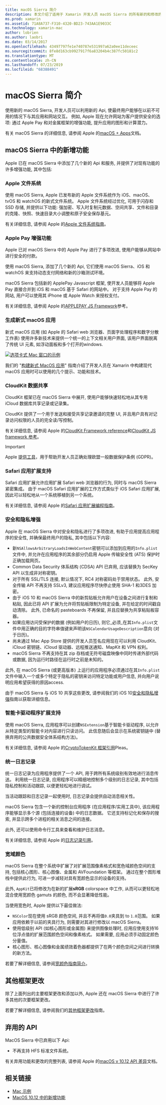 ```yaml
---
title: macOS Sierra 简介
description: 本文介绍了适用于 Xamarin 开发人员 macOS Sierra 的所有新的和修改的 Api 和功能。
ms.prod: xamarin
ms.assetid: 71A8A737-F310-4320-BD23-743AA1E9033C
ms.technology: xamarin-mac
author: lobrien
ms.author: laobri
ms.date: 03/14/2017
ms.openlocfilehash: 43497797fe1e740787e531997a62a0ee11deceec
ms.sourcegitcommit: 8fe8d163cb9927917f6a83204b4c387fc50181c2
ms.translationtype: MT
ms.contentlocale: zh-CN
ms.lasthandoff: 07/23/2019
ms.locfileid: "68388491"
---
```

# <a name="introduction-to-macos-sierra"></a>macOS Sierra 简介

使用新的 macOS Sierra, 开发人员可以利用新的 Api, 使最终用户能够在以前不可用的情况下与其应用和网站交互。 例如, Apple 现在允许网站为客户提供安全的选项: 通过 Apple Pay 和对金属框架的增强功能, 提升应用的图形和计算潜力。 

有关 macOS Sierra 的详细信息, 请参阅 Apple 的[macOS + Apps](https://developer.apple.com/macos/)文档。

<a name="Whats-New-in-macOS-Sierra" />

## <a name="whats-new-in-macos-sierra"></a>macOS Sierra 中的新增功能

Apple 已在 macOS Sierra 中添加了几个新的 Api 和服务, 并提供了对现有功能的许多增强功能, 其中包括:

<a name="Apple-File-System" />

### <a name="apple-file-system"></a>Apple 文件系统

使用 macOS Sierra, Apple 已发布新的 Apple 文件系统作为 iOS、macOS、tvOS 和 watchOS 的新式文件系统。 Apple 文件系统经过优化, 可用于闪存和 SSD 存储, 并提供以下功能: 强加密、写入时复制元数据、空间共享、文件和目录的克隆、快照、快速目录大小调整和原子安全保存基元。

有关详细信息, 请参阅 Apple 的[Apple 文件系统指南](https://developer.apple.com/library/prerelease/content/documentation/FileManagement/Conceptual/APFS_Guide/Introduction/Introduction.html#//apple_ref/doc/uid/TP40016999)。

<a name="Apple-Pay-Enhancements" />

### <a name="apple-pay-enhancements"></a>Apple Pay 增强功能

Apple 已对 macOS Sierra 中的 Apple Pay 进行了多项改进, 使用户能够从网站中进行安全的付款。

使用 macOS Sierra, 添加了几个新的 Api, 它们使用 macOS Sierra、iOS 和 watchOS 来支持动态支付网络和新的沙箱测试环境。

macOS Sierra 包括新的 ApplePay Javascript 框架, 使开发人员能够将 Apple Pay 直接合并到 iOS 和 macOS 基于 Safari 的网站中。 对于支持 Apple Pay 的网站, 用户可以使用其 iPhone 或 Apple Watch 来授权支付。

有关详细信息, 请参阅 Apple 的[APPLEPAY JS Framework](https://developer.apple.com/reference/applepayjs)参考。

<a name="Building-Modern-macOS-Apps" />

### <a name="building-modern-macos-apps"></a>生成新式 macOS 应用

新式 macOS 应用 (如 Apple 的 Safari web 浏览器、页面字处理程序和数字分散工作表) 使用许多新技术来提供一个统一的上下文相关用户界面, 该用户界面脱离了传统 UI 元素, 如浮动面板和多个打开的windows.

[![选项卡式 Mac 窗口的示例](images/content08.png)](images/content08.png#lightbox)

我们的 "[构建新式 MacOS 应用](~/mac/platform/introduction-to-macos-sierra/modern-cocoa-apps.md)" 指南介绍了开发人员在 Xamarin 中构建现代 macOS 应用时可以使用的几个提示、功能和技术。

<a name="CloudKit-Data-Sharing" />

### <a name="cloudkit-data-sharing"></a>CloudKit 数据共享

CloudKit 框架已在 macOS Sierra 中展开, 使用户能够快速轻松地从其专用 iCloud 数据库共享记录或记录集。

CloudKit 提供了一个用于发送和接受共享记录邀请的完整 UI, 并且用户具有对记录访问权限的人员的完全读/写控制。

有关详细信息, 请参阅 Apple 的[CloudKit Framework reference](https://developer.apple.com/reference/clockkit)和[CloudKit JS framework 参考](https://developer.apple.com/reference/cloudkitjs)。

> [!IMPORTANT]
> Apple [提供工具](https://developer.apple.com/support/allowing-users-to-manage-data/)，用于帮助开发人员正确处理欧盟一般数据保护条例 (GDPR)。

<a name="Safari-App-Extensions-Support" />

### <a name="safari-app-extensions-support"></a>Safari 应用扩展支持

Safari 应用扩展允许应用扩展 Safari web 浏览器的行为, 同时与 macOS Sierra 紧密集成。 由于 macOS Safari 应用扩展的工作方式类似于 iOS Safari 应用扩展, 因此可以轻松地从一个系统移植到另一个系统。

有关详细信息, 请参阅 Apple 的[Safari 应用扩展编程指南](https://developer.apple.com/library/prerelease/content/documentation/NetworkingInternetWeb/Conceptual/SafariAppExtension_PG/index.html#//apple_ref/doc/uid/TP40017319)。

<a name="Security-and-Privacy-Enhancements" />

### <a name="security-and-privacy-enhancements"></a>安全和隐私增强

Apple 在 macOS Sierra 中对安全和隐私进行了多项改进, 有助于应用提高应用程序的安全性, 并确保最终用户的隐私, 其中包括以下内容:

- 新`NSAllowsArbitraryLoadsInWebContent`密钥可以添加到应用的`Info.plist`文件中, 并允许在应用程序的其余部分仍启用 Apple 传输安全性 (ATS) 保护时正确加载网页。
- Common Data Security 体系结构 (CDSA) API 已弃用, 应该替换为 SecKey API 以生成非对称密钥。
- 对于所有 SSL/TLS 连接, 默认情况下, RC4 对称密码处于禁用状态。 此外, 安全传输 API 不再支持 SSLv3, 建议应用程序尽快停止使用 SHA-1 和3DES 加密。
- 由于 iOS 10 和 macOS Sierra 中的新剪贴板允许用户在设备之间进行复制和粘贴, 因此已将 API 扩展为允许将剪贴板限制为特定设备, 并在给定的时间戳自动清除。 此外, 已命名的 pasteboards 不再保留, 并且应替换为共享粘贴板容器。
- 如果应用访问受保护的数据 (例如用户的日历), 则它_必须_在其`Info.plist`文件中用正确的目的字符串值键来声明该`NSCalendarUsageDescription`意向 (对于日历)。
- 尚未通过 Mac App Store 提供的开发人员签名应用现在可以利用 CloudKit、iCloud 密钥链、iCloud 驱动器、远程推送通知、MapKit 和 VPN 权利。
- macOS Sierra 不再支持在其 zip 存档或无符号磁盘映像中同时传递外部代码或数据, 因为运行时路径在运行时之前是未知的。

此外, 在 macOS Sierra (或更高版本) 上运行的应用程序必须通过在其`Info.plist`文件中输入一个或多个特定于隐私的密钥来访问特定功能或用户信息, 并向用户说明应用希望获得的原因access.

由于 macOS Sierra 与 iOS 10 共享这些更改, 请参阅我们的 iOS 10[安全和隐私增强](~/ios/app-fundamentals/security-privacy.md)指南以获取详细信息。

<a name="Smart-Card-Driver-Extension-Support" />

### <a name="smart-card-driver-extension-support"></a>智能卡驱动程序扩展支持

使用 macOS Sierra, 应用程序可以创建`NSExtension`基于智能卡驱动程序, 以允许从特定类型的智能卡对内容进行只读访问。 此信息随后会显示在系统密钥链中 (替换弃用的公共数据安全体系结构方法)。

有关详细信息, 请参阅 Apple 的[CryptoTokenKit 框架引用](https://developer.apple.com/reference/cryptotokenkit)Pleas。

<a name="Unified-Logging" />

### <a name="unified-logging"></a>统一日志记录

统一日志记录为应用程序提供了一个 API, 用于跨所有系统级别有效地进行消息传送。 利用统一日志记录, 应用程序可以精细地控制多个级别的日志记录, 其中包括隐私控制和活动跟踪, 以便更轻松地进行调试。 

当活动跟踪和日志记录一起使用时, 日志记录会提供自动消息相关性。

macOS Sierra 包含一个新的控制台应用程序 (在应用程序/实用工具中), 该应用程序能够显示多个源 (包括连接的设备) 中的日志数据。 它还支持标记化和保存的搜索, 并显示跨多个进程的相关消息之间的连接。

此外, 还可以使用命令行工具来查看和维护日志消息。

有关详细信息, 请参阅 Apple 的[日志记录引用](https://developer.apple.com/documentation/os/logging)。

<a name="Wide-Color" />

### <a name="wide-color"></a>宽域颜色

macOS Sierra 在整个系统中扩展了对扩展范围像素格式和宽色域颜色空间的支持, 包括核心图形、核心图像、金属和 AVFoundation 等框架。 通过在整个图形堆栈中提供此行为, 可进一步减轻对具有宽颜色显示的设备的支持。

此外, `AppKit`已将修改为在新的扩展**sRGB** colorspace 中工作, 从而可以更轻松地混合使用宽颜色 gamuts 的颜色, 而不会显著降低性能。

当使用宽色时, Apple 提供以下最佳做法:

- `NSColor`现在使用 sRGB 颜色空间, 并且不再将值`0.0`夹具到 to `1.0`范围。 如果应用依赖于以前的夹具行为, 则需要对其进行修改以 macOS Sierra。
- 使用低级别 API (如核心图形或金属图) 来提供图像处理时, 应用应使用支持16位浮点值的扩展范围颜色空间和像素格式。 如果需要, 应用必须手动固定颜色分量值。
- 核心图形、核心图像和金属绩效着色器都提供了在两个颜色空间之间进行转换的新方法。

若要了解详细信息, 请参阅[宽颜色指南简介](~/ios/platform/wide-color.md)。

<a name="Additional-Framework-Changes" />

## <a name="additional-framework-changes"></a>其他框架更改

除了上面列出的主要框架更改和添加以外, Apple 还在 macOS Sierra 中进行了许多其他的次要框架更改。

若要了解详细信息, 请参阅我们的[其他框架更改](~/mac/platform/introduction-to-macos-sierra/additional-framework-changes.md)指南。

<a name="Deprecated-APIs" />

## <a name="deprecated-apis"></a>弃用的 API

MacOS Sierra 中已弃用以下 Api:

- 不再支持 HFS 标准文件系统。

有关弃用功能和更改的完整列表, 请参阅 Apple 的[macOS v 10.12 API 差异](https://developer.apple.com/library/archive/releasenotes/General/APIDiffsMacOS10_12/index.html)文档。

## <a name="related-links"></a>相关链接

- [Mac 示例](https://developer.xamarin.com/samples/mac/)
- [MacOS 10.12 中的新增功能](https://developer.apple.com/library/prerelease/content/releasenotes/MacOSX/WhatsNewInOSX/Articles/OSXv10.html#//apple_ref/doc/uid/TP40017145-SW1)
